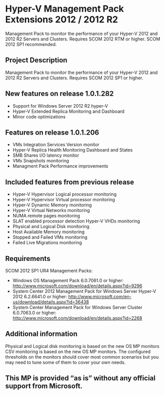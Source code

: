 # Hyper-V Management Pack Extensions 2012 / 2012 R2
Management Pack to monitor the performance of your Hyper-V 2012 and 2012 R2 Servers and Clusters. Requires SCOM 2012 RTM or higher. SCOM 2012 SP1 recommended.

## Project Description
Management Pack to monitor the performance of your Hyper-V 2012 and 2012 R2 Servers and Clusters. Requires SCOM 2012 SP1 or higher.

## New features on release 1.0.1.282
* Support for Windows Server 2012 R2 hyper-V
* Hyper-V Extended Replica Monitoring and Dashboard
* Minor code optimizations 

## Features on release 1.0.1.206 
* VMs Integration Services Version monitor 
* Hyper-V Replica Health Monitoring Dashboard and States 
* SMB Shares I/O latency monitor 
* VMs Snapshots monitoring 
* Managment Pack Performance improvements

## Included features from previous release
* Hyper-V Hypervisor Logical processor monitoring
* Hyper-V Hypervisor Virtual processor monitoring
* Hyper-V Dynamic Memory monitoring
* Hyper-V Virtual Networks monitoring
* NUMA remote pages monitoring
* SLAT enabled processor detection Hyper-V VHDs monitoring
* Physical and Logical Disk monitoring
* Host Available Memory monitoring
* Stopped and Failed VMs monitoring
* Failed Live Migrations monitoring

## Requirements
SCOM 2012 SP1 UR4
Management Packs:
* Windows OS Management Pack 6.0.7061.0 or higher: http://www.microsoft.com/download/en/details.aspx?id=9296
* System Center 2012 Management Pack for Windows Server Hyper-V 2012 6.2.6641.0 or higher: http://www.microsoft.com/en-us/download/details.aspx?id=36438 
* System Center Management Pack for Windows Server Cluster 6.0.7063.0 or higher: http://www.microsoft.com/download/en/details.aspx?id=2268

## Additional information
Physical and Logical disk monitoring is based on the new OS MP monitors CSV monitoring is based on the new OS MP monitors. The configured thresholds on the monitors should cover most common scenarios but you may need to tune some of them to cover your own needs.

## This MP is provided “as is” without any official support from Microsoft.
